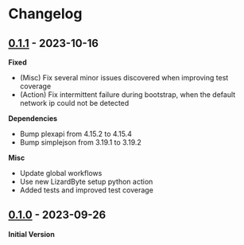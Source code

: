 # Changelog

## [0.1.1] - 2023-10-16
**Fixed**
- (Misc) Fix several minor issues discovered when improving test coverage
- (Action) Fix intermittent failure during bootstrap, when the default network ip could not be detected

**Dependencies**
- Bump plexapi from 4.15.2 to 4.15.4
- Bump simplejson from 3.19.1 to 3.19.2

**Misc**
- Update global workflows
- Use new LizardByte setup python action
- Added tests and improved test coverage

## [0.1.0] - 2023-09-26
**Initial Version**

[0.1.0]: https://github.com/lizardbyte/plexhints/releases/tag/v0.1.0
[0.1.1]: https://github.com/lizardbyte/plexhints/releases/tag/v0.1.1
